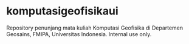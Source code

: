 # komputasigeofisikaui
Repository penunjang mata kuliah Komputasi Geofisika di Departemen Geosains, FMIPA, Universitas Indonesia.
Internal use only. 
